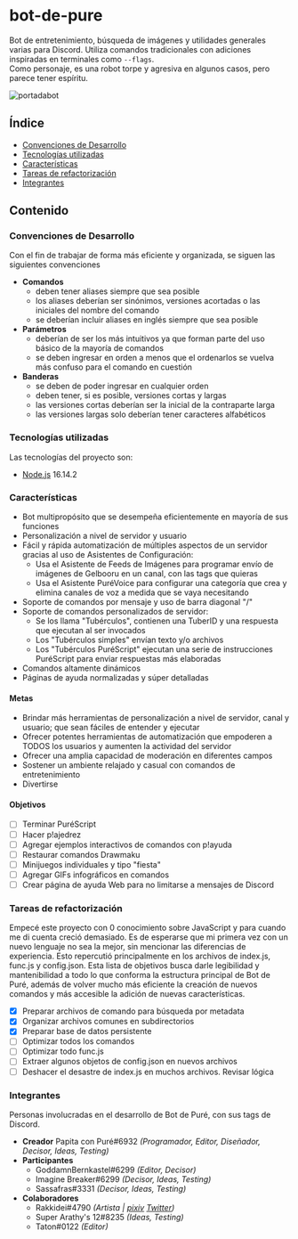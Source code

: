 # bot-de-pure
Bot de entretenimiento, búsqueda de imágenes y utilidades generales varias para Discord. Utiliza comandos tradicionales con adiciones inspiradas en terminales como <code>--flags</code>.<br>
Como personaje, es una robot torpe y agresiva en algunos casos, pero parece tener espíritu.

![portadabot](https://i.imgur.com/oVC8pMV.png)

## Índice
* [Convenciones de Desarrollo](#convenciones-de-desarrollo)
* [Tecnologías utilizadas](#tecnologías-utilizadas)
* [Características](#características)
* [Tareas de refactorización](#tareas-de-refactorización)
* [Integrantes](#integrantes)


## Contenido
### Convenciones de Desarrollo
Con el fin de trabajar de forma más eficiente y organizada, se siguen las siguientes convenciones
* **Comandos**
  - deben tener aliases siempre que sea posible
  - los aliases deberían ser sinónimos, versiones acortadas o las iniciales del nombre del comando
  - se deberían incluir aliases en inglés siempre que sea posible
* **Parámetros**
  - deberían de ser los más intuitivos ya que forman parte del uso básico de la mayoría de comandos
  - se deben ingresar en orden a menos que el ordenarlos se vuelva más confuso para el comando en cuestión
* **Banderas**
  - se deben de poder ingresar en cualquier orden
  - deben tener, si es posible, versiones cortas y largas
  - las versiones cortas deberían ser la inicial de la contraparte larga
  - las versiones largas solo deberían tener caracteres alfabéticos

### Tecnologías utilizadas
Las tecnologías del proyecto son:
* [Node.js](https://nodejs.org) 16.14.2

### Características
* Bot multipropósito que se desempeña eficientemente en mayoría de sus funciones
* Personalización a nivel de servidor y usuario
* Fácil y rápida automatización de múltiples aspectos de un servidor gracias al uso de Asistentes de Configuración:
  - Usa el Asistente de Feeds de Imágenes para programar envío de imágenes de Gelbooru en un canal, con las tags que quieras
  - Usa el Asistente PuréVoice para configurar una categoría que crea y elimina canales de voz a medida que se vaya necesitando
* Soporte de comandos por mensaje y uso de barra diagonal "/"
* Soporte de comandos personalizados de servidor:
  - Se los llama "Tubérculos", contienen una TuberID y una respuesta que ejecutan al ser invocados
  - Los "Tubérculos simples" envían texto y/o archivos
  - Los "Tubérculos PuréScript" ejecutan una serie de instrucciones PuréScript para enviar respuestas más elaboradas
* Comandos altamente dinámicos
* Páginas de ayuda normalizadas y súper detalladas
#### Metas
* Brindar más herramientas de personalización a nivel de servidor, canal y usuario; que sean fáciles de entender y ejecutar
* Ofrecer potentes herramientas de automatización que empoderen a TODOS los usuarios y aumenten la actividad del servidor
* Ofrecer una amplia capacidad de moderación en diferentes campos
* Sostener un ambiente relajado y casual con comandos de entretenimiento
* Divertirse
#### Objetivos
- [ ] Terminar PuréScript
- [ ] Hacer p!ajedrez
- [ ] Agregar ejemplos interactivos de comandos con p!ayuda
- [ ] Restaurar comandos Drawmaku
- [ ] Minijuegos individuales y tipo "fiesta"
- [ ] Agregar GIFs infográficos en comandos
- [ ] Crear página de ayuda Web para no limitarse a mensajes de Discord

### Tareas de refactorización
Empecé este proyecto con 0 conocimiento sobre JavaScript y para cuando me di cuenta creció demasiado.
Es de esperarse que mi primera vez con un nuevo lenguaje no sea la mejor, sin mencionar las diferencias de experiencia. Esto repercutió principalmente en los archivos de index.js, func.js y config.json.
Esta lista de objetivos busca darle legibilidad y mantenibilidad a todo lo que conforma la estructura principal de Bot de Puré, además de volver mucho más eficiente la creación de nuevos comandos y más accesible la adición de nuevas características.
- [x] Preparar archivos de comando para búsqueda por metadata
- [x] Organizar archivos comunes en subdirectorios
- [x] Preparar base de datos persistente
- [ ] Optimizar todos los comandos
- [ ] Optimizar todo func.js
- [ ] Extraer algunos objetos de config.json en nuevos archivos
- [ ] Deshacer el desastre de index.js en muchos archivos. Revisar lógica

### Integrantes
Personas involucradas en el desarrollo de Bot de Puré, con sus tags de Discord.
* **Creador** Papita con Puré#6932 _(Programador, Editor, Diseñador, Decisor, Ideas, Testing)_
* **Participantes**
  - GoddamnBernkastel#6299 _(Editor, Decisor)_
  - Imagine Breaker#6299 _(Decisor, Ideas, Testing)_
  - Sassafras#3331  _(Decisor, Ideas, Testing)_
* **Colaboradores**
  - Rakkidei#4790 _(Artista | [pixiv](https://www.pixiv.net/en/users/58442175) [Twitter](https://twitter.com/rakkidei))_
  - Super Arathy's 12#8235 _(Ideas, Testing)_
  - Taton#0122 _(Editor)_